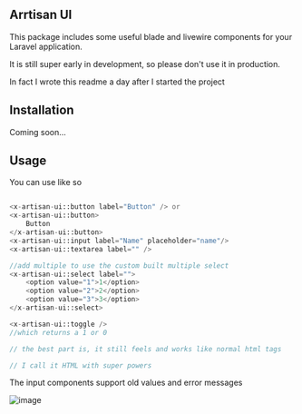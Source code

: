 ## Arrtisan UI

This package includes some useful blade and livewire components for your Laravel application.

It is still super early in development, so please don't use it in production.

In fact I wrote this readme a day after I started the project

## Installation

Coming soon...

## Usage

You can use like so 

```php

<x-artisan-ui::button label="Button" /> or
<x-artisan-ui::button>
    Button
</x-artisan-ui::button>
<x-artisan-ui::input label="Name" placeholder="name"/>
<x-artisan-ui::textarea label="" />

//add multiple to use the custom built multiple select
<x-artisan-ui::select label="">
    <option value="1">1</option>
    <option value="2">2</option>
    <option value="3">3</option>
</x-artisan-ui::select>

<x-artisan-ui::toggle /> 
//which returns a 1 or 0

// the best part is, it still feels and works like normal html tags

// I call it HTML with super powers
```

The input components support old values and error messages

![image](https://github.com/yungifez/artisan-ui/assets/63137056/a39effd3-0966-4795-8455-a63ee324337a)

